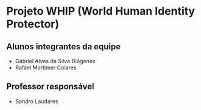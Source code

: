 # Projeto WHIP (World Human Identity Protector)

 

## Alunos integrantes da equipe

* Gabriel Alves da Silva Diógenes
* Rafael Mortimer Colares


## Professor responsável

* Sandro Laudares
